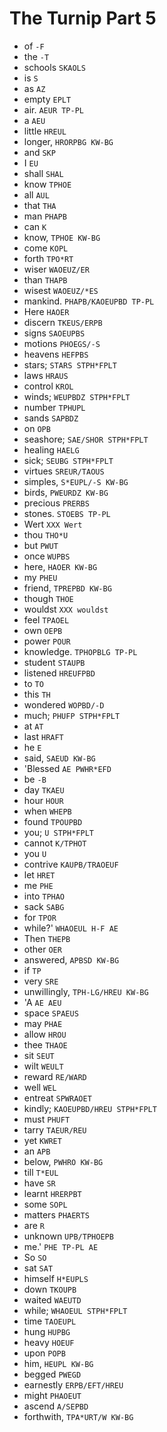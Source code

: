 # The Turnip Part 5

* of `-F`
* the `-T`
* schools `SKAOLS`
* is `S`
* as `AZ`
* empty `EPLT`
* air. `AEUR TP-PL`
* a `AEU`
* little `HREUL`
* longer, `HRORPBG KW-BG`
* and `SKP`
* I `EU`
* shall `SHAL`
* know `TPHOE`
* all `AUL`
* that `THA`
* man `PHAPB`
* can `K`
* know, `TPHOE KW-BG`
* come `KOPL`
* forth `TPO*RT`
* wiser `WAOEUZ/ER`
* than `THAPB`
* wisest `WAOEUZ/*ES`
* mankind. `PHAPB/KAOEUPBD TP-PL`
* Here `HAOER`
* discern `TKEUS/ERPB`
* signs `SAOEUPBS`
* motions `PHOEGS/-S`
* heavens `HEFPBS`
* stars; `STARS STPH*FPLT`
* laws `HRAUS`
* control `KROL`
* winds; `WEUPBDZ STPH*FPLT`
* number `TPHUPL`
* sands `SAPBDZ`
* on `OPB`
* seashore; `SAE/SHOR STPH*FPLT`
* healing `HAELG`
* sick; `SEUBG STPH*FPLT`
* virtues `SREUR/TAOUS`
* simples, `S*EUPL/-S KW-BG`
* birds, `PWEURDZ KW-BG`
* precious `PRERBS`
* stones. `STOEBS TP-PL`
* Wert `XXX Wert`
* thou `THO*U`
* but `PWUT`
* once `WUPBS`
* here, `HAOER KW-BG`
* my `PHEU`
* friend, `TPREPBD KW-BG`
* though `THOE`
* wouldst `XXX wouldst`
* feel `TPAOEL`
* own `OEPB`
* power `POUR`
* knowledge. `TPHOPBLG TP-PL`
* student `STAUPB`
* listened `HREUFPBD`
* to `TO`
* this `TH`
* wondered `WOPBD/-D`
* much; `PHUFP STPH*FPLT`
* at `AT`
* last `HRAFT`
* he `E`
* said, `SAEUD KW-BG`
* 'Blessed `AE PWHR*EFD`
* be `-B`
* day `TKAEU`
* hour `HOUR`
* when `WHEPB`
* found `TPOUPBD`
* you; `U STPH*FPLT`
* cannot `K/TPHOT`
* you `U`
* contrive `KAUPB/TRAOEUF`
* let `HRET`
* me `PHE`
* into `TPHAO`
* sack `SABG`
* for `TPOR`
* while?' `WHAOEUL H-F AE`
* Then `THEPB`
* other `OER`
* answered, `APBSD KW-BG`
* if `TP`
* very `SRE`
* unwillingly, `TPH-LG/HREU KW-BG`
* 'A `AE AEU`
* space `SPAEUS`
* may `PHAE`
* allow `HROU`
* thee `THAOE`
* sit `SEUT`
* wilt `WEULT`
* reward `RE/WARD`
* well `WEL`
* entreat `SPWRAOET`
* kindly; `KAOEUPBD/HREU STPH*FPLT`
* must `PHUFT`
* tarry `TAEUR/REU`
* yet `KWRET`
* an `APB`
* below, `PWHRO KW-BG`
* till `T*EUL`
* have `SR`
* learnt `HRERPBT`
* some `SOPL`
* matters `PHAERTS`
* are `R`
* unknown `UPB/TPHOEPB`
* me.' `PHE TP-PL AE`
* So `SO`
* sat `SAT`
* himself `H*EUPLS`
* down `TKOUPB`
* waited `WAEUTD`
* while; `WHAOEUL STPH*FPLT`
* time `TAOEUPL`
* hung `HUPBG`
* heavy `HOEUF`
* upon `POPB`
* him, `HEUPL KW-BG`
* begged `PWEGD`
* earnestly `ERPB/EFT/HREU`
* might `PHAOEUT`
* ascend `A/SEPBD`
* forthwith, `TPA*URT/W KW-BG`
